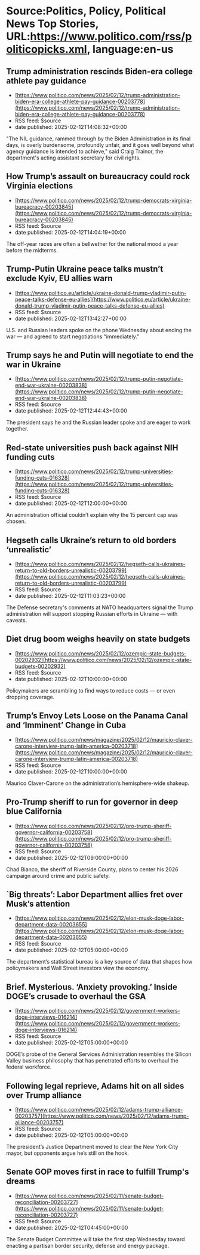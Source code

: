 # Source:Politics, Policy, Political News Top Stories, URL:https://www.politico.com/rss/politicopicks.xml, language:en-us

## Trump administration rescinds Biden-era college athlete pay guidance
 - [https://www.politico.com/news/2025/02/12/trump-administration-biden-era-college-athlete-pay-guidance-00203778](https://www.politico.com/news/2025/02/12/trump-administration-biden-era-college-athlete-pay-guidance-00203778)
 - RSS feed: $source
 - date published: 2025-02-12T14:08:32+00:00

"The NIL guidance, rammed through by the Biden Administration in its final days, is overly burdensome, profoundly unfair, and it goes well beyond what agency guidance is intended to achieve," said Craig Trainor, the department's acting assistant secretary for civil rights.

## How Trump’s assault on bureaucracy could rock Virginia elections
 - [https://www.politico.com/news/2025/02/12/trump-democrats-virginia-bureacracy-00203845](https://www.politico.com/news/2025/02/12/trump-democrats-virginia-bureacracy-00203845)
 - RSS feed: $source
 - date published: 2025-02-12T14:04:19+00:00

The off-year races are often a bellwether for the national mood a year before the midterms.

## Trump-Putin Ukraine peace talks mustn’t exclude Kyiv, EU allies warn
 - [https://www.politico.eu/article/ukraine-donald-trump-vladimir-putin-peace-talks-defense-eu-allies](https://www.politico.eu/article/ukraine-donald-trump-vladimir-putin-peace-talks-defense-eu-allies)
 - RSS feed: $source
 - date published: 2025-02-12T13:42:27+00:00

U.S. and Russian leaders spoke on the phone Wednesday about ending the war — and agreed to start negotiations “immediately.”

## Trump says he and Putin will negotiate to end the war in Ukraine
 - [https://www.politico.com/news/2025/02/12/trump-putin-negotiate-end-war-ukraine-00203838](https://www.politico.com/news/2025/02/12/trump-putin-negotiate-end-war-ukraine-00203838)
 - RSS feed: $source
 - date published: 2025-02-12T12:44:43+00:00

The president says he and the Russian leader spoke and are eager to work together.

## Red-state universities push back against NIH funding cuts
 - [https://www.politico.com/news/2025/02/12/trump-universities-funding-cuts-016328](https://www.politico.com/news/2025/02/12/trump-universities-funding-cuts-016328)
 - RSS feed: $source
 - date published: 2025-02-12T12:00:00+00:00

An administration official couldn’t explain why the 15 percent cap was chosen.

## Hegseth calls Ukraine’s return to old borders ‘unrealistic’
 - [https://www.politico.com/news/2025/02/12/hegseth-calls-ukraines-return-to-old-borders-unrealistic-00203799](https://www.politico.com/news/2025/02/12/hegseth-calls-ukraines-return-to-old-borders-unrealistic-00203799)
 - RSS feed: $source
 - date published: 2025-02-12T11:03:23+00:00

The Defense secretary's comments at NATO headquarters signal the Trump administration will support stopping Russian efforts in Ukraine — with caveats.

## Diet drug boom weighs heavily on state budgets
 - [https://www.politico.com/news/2025/02/12/ozempic-state-budgets-00202932](https://www.politico.com/news/2025/02/12/ozempic-state-budgets-00202932)
 - RSS feed: $source
 - date published: 2025-02-12T10:00:00+00:00

Policymakers are scrambling to find ways to reduce costs — or even dropping coverage.

## Trump’s Envoy Lets Loose on the Panama Canal and ‘Imminent’ Change in Cuba
 - [https://www.politico.com/news/magazine/2025/02/12/mauricio-claver-carone-interview-trump-latin-america-00203718](https://www.politico.com/news/magazine/2025/02/12/mauricio-claver-carone-interview-trump-latin-america-00203718)
 - RSS feed: $source
 - date published: 2025-02-12T10:00:00+00:00

Maurico Claver-Carone on the administration’s hemisphere-wide shakeup.

## Pro-Trump sheriff to run for governor in deep blue California
 - [https://www.politico.com/news/2025/02/12/pro-trump-sheriff-governor-california-00203758](https://www.politico.com/news/2025/02/12/pro-trump-sheriff-governor-california-00203758)
 - RSS feed: $source
 - date published: 2025-02-12T09:00:00+00:00

Chad Bianco, the sheriff of Riverside County, plans to center his 2026 campaign around crime and public safety.

## `Big threats’: Labor Department allies fret over Musk’s attention
 - [https://www.politico.com/news/2025/02/12/elon-musk-doge-labor-department-data-00203655](https://www.politico.com/news/2025/02/12/elon-musk-doge-labor-department-data-00203655)
 - RSS feed: $source
 - date published: 2025-02-12T05:00:00+00:00

The department’s statistical bureau is a key source of data that shapes how policymakers and Wall Street investors view the economy.

## Brief. Mysterious. ‘Anxiety provoking.’ Inside DOGE’s crusade to overhaul the GSA
 - [https://www.politico.com/news/2025/02/12/government-workers-doge-interviews-016214](https://www.politico.com/news/2025/02/12/government-workers-doge-interviews-016214)
 - RSS feed: $source
 - date published: 2025-02-12T05:00:00+00:00

DOGE’s probe of the General Services Administration resembles the Silicon Valley business philosophy that has penetrated efforts to overhaul the federal workforce.

## Following legal reprieve, Adams hit on all sides over Trump alliance
 - [https://www.politico.com/news/2025/02/12/adams-trump-alliance-00203757](https://www.politico.com/news/2025/02/12/adams-trump-alliance-00203757)
 - RSS feed: $source
 - date published: 2025-02-12T05:00:00+00:00

The president’s Justice Department moved to clear the New York City mayor, but opponents argue he’s still on the hook.

## Senate GOP moves first in race to fulfill Trump's dreams
 - [https://www.politico.com/news/2025/02/11/senate-budget-reconciliation-00203727](https://www.politico.com/news/2025/02/11/senate-budget-reconciliation-00203727)
 - RSS feed: $source
 - date published: 2025-02-12T04:45:00+00:00

The Senate Budget Committee will take the first step Wednesday toward enacting a partisan border security, defense and energy package.

